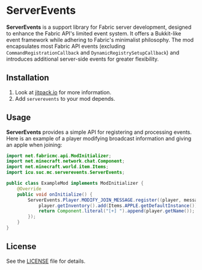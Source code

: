 # ServerEvents

**ServerEvents** is a support library for Fabric server development, designed to enhance the Fabric API's limited event system. It offers a Bukkit-like event framework while adhering to Fabric's minimalist philosophy. The mod encapsulates most Fabric API events (excluding `CommandRegistrationCallback` and `DynamicRegistrySetupCallback`) and introduces additional server-side events for greater flexibility.

## Installation
1. Look at [jitpack.io](https://jitpack.io/#sucj/serverevents) for more information.
2. Add `serverevents` to your mod depends.

## Usage
**ServerEvents** provides a simple API for registering and processing events. Here is an example of a player modifying broadcast information and giving an apple when joining:

```java
import net.fabricmc.api.ModInitializer;
import net.minecraft.network.chat.Component;
import net.minecraft.world.item.Items;
import icu.suc.mc.serverevents.ServerEvents;

public class ExampleMod implements ModInitializer {
    @Override
    public void onInitialize() {
        ServerEvents.Player.MODIFY_JOIN_MESSAGE.register((player, message) -> {
            player.getInventory().add(Items.APPLE.getDefaultInstance());
            return Component.literal("[+] ").append(player.getName());
        });
    }
}
``` 

## License
See the [LICENSE](/LICENSE.txt) file for details.